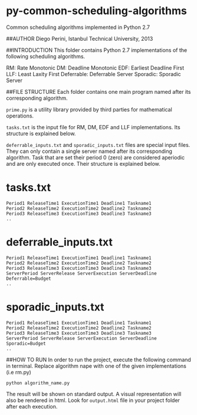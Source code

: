 py-common-scheduling-algorithms
===============================
Common scheduling algorithms implemented in Python 2.7


##AUTHOR
Diego Perini, Istanbul Technical University, 2013


##INTRODUCTION
This folder contains Python 2.7 implementations of the following scheduling algorithms.

RM: Rate Monotonic
DM: Deadline Monotonic
EDF: Earliest Deadline First
LLF: Least Laxity First
Deferrable: Deferrable Server
Sporadic: Sporadic Server


##FILE STRUCTURE
Each folder contains one main program named after its corresponding algorithm.

`prime.py` is a utility library provided by third parties for mathematical operations.

`tasks.txt` is the input file for RM, DM, EDF and LLF implementations. Its structure is explained below.

`deferrable_inputs.txt` and `sporadic_inputs.txt` files are special input files. They can only contain a single server named after its corresponding algorithm. Task that are set their period 0 (zero) are considered aperiodic and are only executed once. Their structure is explained below.



tasks.txt
=========
    Period1 ReleaseTime1 ExecutionTime1 Deadline1 Taskname1
    Period2 ReleaseTime2 ExecutionTime2 Deadline2 Taskname2
    Period3 ReleaseTime3 ExecutionTime3 Deadline3 Taskname3
    ..
    


deferrable_inputs.txt
========================================
    Period1 ReleaseTime1 ExecutionTime1 Deadline1 Taskname1
    Period2 ReleaseTime2 ExecutionTime2 Deadline2 Taskname2
    Period3 ReleaseTime3 ExecutionTime3 Deadline3 Taskname3
    ServerPeriod ServerRelease ServerExecution ServerDeadline Deferrable=Budget
    ..



sporadic_inputs.txt
========================================
    Period1 ReleaseTime1 ExecutionTime1 Deadline1 Taskname1
    Period2 ReleaseTime2 ExecutionTime2 Deadline2 Taskname2
    Period3 ReleaseTime3 ExecutionTime3 Deadline3 Taskname3
    ServerPeriod ServerRelease ServerExecution ServerDeadline Sporadic=Budget
    ..




##HOW TO RUN
In order to run the project, execute the following command in terminal. Replace algorithm nape with one of the given implementations (i.e rm.py)

    python algorithm_name.py

The result will be shown on standard output. A visual representation will also be rendered in html. Look for `output.html` file in your project folder after each execution. 
